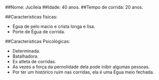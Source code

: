 ##Nome: 
Jucileia
##Idade: 
40 anos.
##Tempo de corrida: 
20 anos.

##Caracteristicas físicas:
- Égua de pelo macio e crista longa e lisa.
- Porte de Égua de corrida.

##Caracteristicas Psicológicas:
- Determinada.
- Batalhadora.
- Ex atleta de corridas.
- As vezes a força da pernolidade dela pode inibir algumas pessoas.
- Por ter um histórico ruim nas corridas, ela é uma Égua meio fechada.
